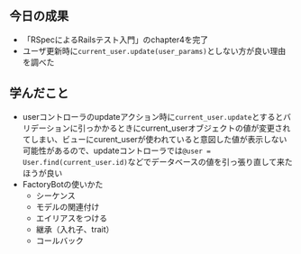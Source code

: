 ## 今日の成果

- 「RSpecによるRailsテスト入門」のchapter4を完了
- ユーザ更新時に`current_user.update(user_params)`としない方が良い理由を調べた

## 学んだこと

- userコントローラのupdateアクション時に`current_user.update`とするとバリデーションに引っかかるときにcurrent_userオブジェクトの値が変更されてしまい、ビューにcurent_userが使われていると意図した値が表示しない可能性があるので、updateコントローラでは`@user = User.find(current_user.id)`などでデータベースの値を引っ張り直して来たほうが良い
- FactoryBotの使いかた
  - シーケンス
  - モデルの関連付け
  - エイリアスをつける
  - 継承（入れ子、trait）
  - コールバック
